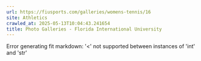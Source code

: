 ```yaml
---
url: https://fiusports.com/galleries/womens-tennis/16
site: Athletics
crawled_at: 2025-05-13T10:04:43.241654
title: Photo Galleries - Florida International University
---
```


Error generating fit markdown: '<' not supported between instances of 'int' and 'str'